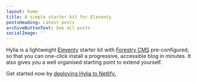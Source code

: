 ```yaml
---
layout: home
title: A simple starter kit for Eleventy
postsHeading: Latest posts
archiveButtonText: See all posts
socialImage: ''
---
```


Hylia is a lightweight [Eleventy](https://11ty.io) starter kit with [Forestry
CMS](https://forestry.io/) pre-configured, so that you can one-click install a
progressive, accessible blog in minutes. It also gives you a well organised
starting point to extend yourself.

Get started now by [deploying Hylia to Netlify.](https://app.netlify.com/start/deploy?repository=https://github.com/zplume/hylia)
